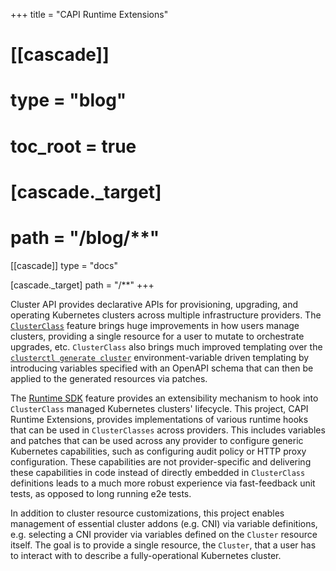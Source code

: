 +++
title = "CAPI Runtime Extensions"

# [[cascade]]
# type = "blog"
# toc_root = true

#   [cascade._target]
#   path = "/blog/**"

[[cascade]]
type = "docs"

  [cascade._target]
  path = "/**"
+++

Cluster API provides declarative APIs for provisioning, upgrading, and operating Kubernetes clusters across multiple
infrastructure providers. The [`ClusterClass`][clusterclass] feature brings huge improvements in how users manage
clusters, providing a single resource for a user to mutate to orchestrate upgrades, etc. `ClusterClass` also brings much
improved templating over the [`clusterctl generate cluster`][clusterctl generate cluster] environment-variable driven
templating by introducing variables specified with an OpenAPI schema that can then be applied to the generated resources
via patches.

The [Runtime SDK] feature provides an extensibility mechanism to hook into `ClusterClass` managed Kubernetes clusters'
lifecycle. This project, CAPI Runtime Extensions, provides implementations of various runtime hooks that can be used in
`ClusterClasses` across providers. This includes variables and patches that can be used across any provider to configure
generic Kubernetes capabilities, such as configuring audit policy or HTTP proxy configuration. These capabilities are
not provider-specific and delivering these capabilities in code instead of directly embedded in `ClusterClass`
definitions leads to a much more robust experience via fast-feedback unit tests, as opposed to long running e2e tests.

In addition to cluster resource customizations, this project enables management of essential cluster addons (e.g. CNI)
via variable definitions, e.g. selecting a CNI provider via variables defined on the `Cluster` resource itself. The goal
is to provide a single resource, the `Cluster`, that a user has to interact with to describe a fully-operational
Kubernetes cluster.

[clusterclass]: https://cluster-api.sigs.k8s.io/tasks/experimental-features/cluster-class/
[clusterctl generate cluster]: https://cluster-api.sigs.k8s.io/clusterctl/commands/generate-cluster.html
[Runtime SDK]: https://cluster-api.sigs.k8s.io/tasks/experimental-features/runtime-sdk/
